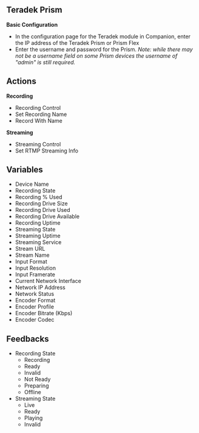 ## Teradek Prism

**Basic Configuration**

- In the configuration page for the Teradek module in Companion, enter the IP address of the Teradek Prism or Prism Flex
- Enter the username and password for the Prism. _Note: while there may not be a username field on some Prism devices the username of "admin" is still required._

## Actions

**Recording**

- Recording Control
- Set Recording Name
- Record With Name

**Streaming**

- Streaming Control
- Set RTMP Streaming Info

## Variables

- Device Name
- Recording State
- Recording % Used
- Recording Drive Size
- Recording Drive Used
- Recording Drive Available
- Recording Uptime
- Streaming State
- Streaming Uptime
- Streaming Service
- Stream URL
- Stream Name
- Input Format
- Input Resolution
- Input Framerate
- Current Network Interface
- Network IP Address
- Network Status
- Encoder Format
- Encoder Profile
- Encoder Bitrate (Kbps)
- Encoder Codec

## Feedbacks

- Recording State
  - Recording
  - Ready
  - Invalid
  - Not Ready
  - Preparing
  - Offline
- Streaming State
  - Live
  - Ready
  - Playing
  - Invalid
